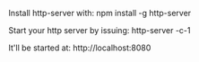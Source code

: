 Install http-server with:
npm install -g http-server

Start your http server by issuing:
http-server -c-1

It'll be started at:
http://localhost:8080
